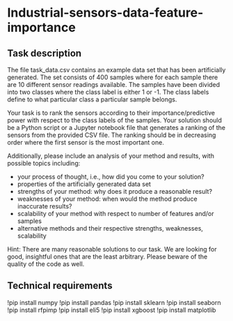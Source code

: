 # Industrial-sensors-data-feature-importance

Task description
----------------
The file task_data.csv contains an example data set that has been artificially
generated. The set consists of 400 samples where for each sample there are 10
different sensor readings available. The samples have been divided into two
classes where the class label is either 1 or -1. The class labels define to what
particular class a particular sample belongs.

Your task is to rank the sensors according to their importance/predictive power
with respect to the class labels of the samples. Your solution should be a
Python script or a Jupyter notebook file that generates a ranking of the sensors
from the provided CSV file. The ranking should be in decreasing order where the
first sensor is the most important one.

Additionally, please include an analysis of your method and results, with
possible topics including:

* your process of thought, i.e., how did you come to your solution?
* properties of the artificially generated data set
* strengths of your method: why does it produce a reasonable result?
* weaknesses of your method: when would the method produce inaccurate results?
* scalability of your method with respect to number of features and/or samples
* alternative methods and their respective strengths, weaknesses, scalability

Hint: There are many reasonable solutions to our task.
We are looking for good, insightful ones that are the least arbitrary. Please
beware of the quality of the code as well.


Technical requirements
----------------------
!pip install numpy
!pip install pandas
!pip install sklearn
!pip install seaborn
!pip install rfpimp
!pip install eli5
!pip install xgboost
!pip install matplotlib

